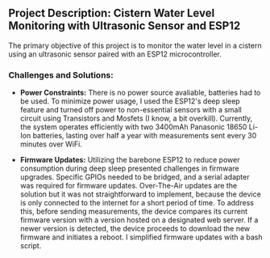 ##  Project Description: Cistern Water Level Monitoring with Ultrasonic Sensor and ESP12

The primary objective of this project is to monitor the water level in a cistern using an ultrasonic sensor paired with an ESP12 microcontroller.

### Challenges and Solutions:

- **Power Constraints:**
There is no power source avaliable, batteries had to be used. To minimize power usage, I used the ESP12's deep sleep feature and turned off power to non-essential sensors with a small circuit using Transistors and Mosfets (I know, a bit overkill). Currently, the system operates efficiently with two 3400mAh Panasonic 18650 Li-Ion batteries, lasting over half a year with measurements sent every 30 minutes over WiFi.

- **Firmware Updates:**
Utilizing the barebone ESP12 to reduce power consumption during deep sleep presented challenges in firmware upgrades. Specific GPIOs needed to be bridged, and a serial adapter was required for firmware updates. Over-The-Air updates are the solution but it was not straightforward to implement, because the device is only connected to the internet for a short period of time. To address this, before sending measurements, the device compares its current firmware version with a version hosted on a designated web server. If a newer version is detected, the device proceeds to download the new firmware and initiates a reboot. I simplified firmware updates with a bash script.
